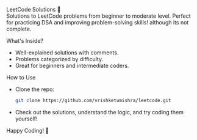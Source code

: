LeetCode Solutions 🚀  
Solutions to LeetCode problems from beginner to moderate level. Perfect for practicing DSA and improving problem-solving skills! 
although its not complete.

What's Inside?  
- Well-explained solutions with comments.  
- Problems categorized by difficulty.  
- Great for beginners and intermediate coders.  

How to Use  
- Clone the repo:  
    ```bash
    git clone https://github.com/vrishketumishra/leetcode.git
    ```
- Check out the solutions, understand the logic, and try coding them yourself!  

Happy Coding! 🎉
